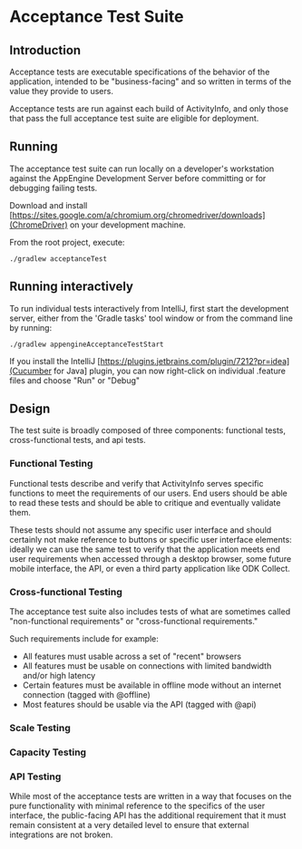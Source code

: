 
# Acceptance Test Suite

## Introduction

Acceptance tests are executable specifications of the behavior of the application, intended to be "business-facing"
and so written in terms of the value they provide to users.

Acceptance tests are run against each build of ActivityInfo, and only those that pass the full acceptance test suite
are eligible for deployment.


## Running

The acceptance test suite can run locally on a developer's workstation against the AppEngine Development Server
before committing or for debugging failing tests.

Download and install [https://sites.google.com/a/chromium.org/chromedriver/downloads](ChromeDriver) on your 
development machine.

From the root project, execute:

    ./gradlew acceptanceTest
    
## Running interactively

To run individual tests interactively from IntelliJ, first start the development server, either 
from the 'Gradle tasks' tool window or from the command line by running:

    ./gradlew appengineAcceptanceTestStart
    
If you install the IntelliJ [https://plugins.jetbrains.com/plugin/7212?pr=idea](Cucumber for Java]
plugin, you can now right-click on individual .feature files and choose "Run" or "Debug"


## Design

The test suite is broadly composed of three components: functional tests, cross-functional tests, and 
api tests.

### Functional Testing

Functional tests describe and verify that ActivityInfo serves specific functions to meet the requirements of our
users. End users should be able to read these tests and should be able to critique and eventually validate them.

These tests should not assume any specific user interface and should certainly not make reference to buttons or 
specific user interface elements: ideally we can use the same test to verify that the application meets end user
requirements when accessed through a desktop browser, some future mobile interface, the API, or even a third
party application like ODK Collect.

### Cross-functional Testing

The acceptance test suite also includes tests of what are sometimes called "non-functional requirements" or
"cross-functional requirements."

Such requirements include for example: 
* All features must usable across a set of "recent" browsers 
* All features must be usable on connections with limited bandwidth and/or high latency
* Certain features must be available in offline mode without an internet connection (tagged with @offline)
* Most features should be usable via the API (tagged with @api)

### Scale Testing



### Capacity Testing



### API Testing

While most of the acceptance tests are written in a way that focuses on the pure functionality with minimal
reference to the specifics of the user interface, the public-facing API has the additional requirement that 
it must remain consistent at a very detailed level to ensure that external integrations are not broken.